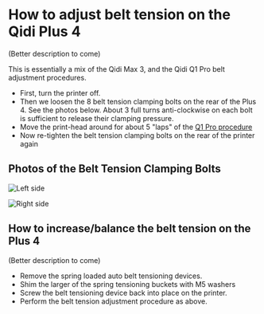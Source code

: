 # How to adjust belt tension on the Qidi Plus 4

(Better description to come)

This is essentially a mix of the Qidi Max 3, and the Qidi Q1 Pro belt adjustment procedures.

- First, turn the printer off.
- Then we loosen the 8 belt tension clamping bolts on the rear of the Plus 4.  See the photos below.  About 3 full turns anti-clockwise on each bolt is sufficient to release their clamping pressure.
- Move the print-head around for about 5 "laps" of the [Q1 Pro procedure](https://wiki.qidi3d.com/en/Q1-Pro/Maintenance/Adjustment-belt#h-3referring-to-the-figure-below-move-the-print-head-and-stop-it-at-the-front-left-corner)
- Now re-tighten the belt tension clamping bolts on the rear of the printer again

## Photos of the Belt Tension Clamping Bolts

![Left side](https://github.com/stew675/qidi-plus4-extras/blob/main/content/adjusting-belt-tension/Tensioner-Locking-Bolts-A.jpg)

![Right side](https://github.com/stew675/qidi-plus4-extras/blob/main/content/adjusting-belt-tension/Tensioner-Locking-Bolts-B.jpg)


## How to increase/balance the belt tension on the Plus 4

(Better description to come)

- Remove the spring loaded auto belt tensioning devices.
- Shim the larger of the spring tensioning buckets with M5 washers
- Screw the belt tensioning device back into place on the printer.
- Perform the belt tension adjustment procedure as above.

